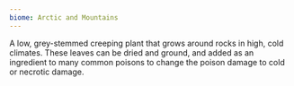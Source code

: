 ```yaml
---
biome: Arctic and Mountains
---
```

A low, grey-stemmed creeping plant that grows around rocks in high, cold climates. These leaves can be dried and ground, and added as an ingredient to many common poisons to change the poison damage to cold or necrotic damage. 

